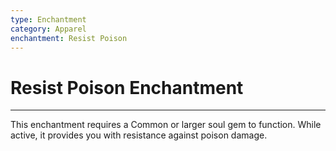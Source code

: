 ```yaml
---
type: Enchantment
category: Apparel
enchantment: Resist Poison
---
```

# Resist Poison Enchantment
--- 
This enchantment requires a Common or larger soul gem to function. While active, it provides you with resistance against poison damage.